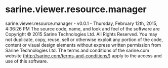 # sarine.viewer.resource.manager

sarine.viewer.resource.manager - v0.0.1 -  Thursday, February 12th, 2015, 4:36:26 PM 
 The source code, name, and look and feel of the software are Copyright © 2015 Sarine Technologies Ltd. All Rights Reserved. You may not duplicate, copy, reuse, sell or otherwise exploit any portion of the code, content or visual design elements without express written permission from Sarine Technologies Ltd. The terms and conditions of the sarine.com website (http://sarine.com/terms-and-conditions/) apply to the access and use of this software.
